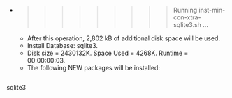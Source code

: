 * >>>>>>>>> Running inst-min-con-xtra-sqlite3.sh ...
  * After this operation, 2,802 kB of additional disk space will be used.
  * Install Database: sqlite3.
  * Disk size = 2430132K. Space Used = 4268K. Runtime = 00:00:00:03.
  * The following NEW packages will be installed:
  ```bash
sqlite3
  ```

